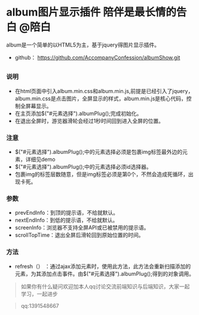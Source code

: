 # album图片显示插件 陪伴是最长情的告白  @陪白
album是一个简单的以HTML5为主，基于jquery得图片显示插件。


- github： https://github.com/AccompanyConfession/albumShow.git
##
### 说明
- 在html页面中引入album.min.css和album.min.js,前提是已经引入了jquery，album.min.css是点击图片，全屏显示的样式，album.min.js是核心代码，控制全屏幕显示。
- 在主页添加$("#元素选择").albumPlug();完成初始化。
- 在退出全屏时，游览器滑轮会经过1秒时间回到进入全屏的位置。
### 注意
- $("#元素选择").albumPlug();中的元素选择必须是包裹img标签最外边的元素，详细见demo
- $("#元素选择").albumPlug();中的元素选择必须id选择器。
- 包裹img的标签层数随意，但是img标签必须是第0个，不然会造成死循环，出现卡死。
### 参数
- prevEndInfo：到顶的提示语，不给就默认。
- nextEndInfo：到低的提示语，不给就默认。
- screenInfo：浏览器不支持全屏API或已被禁用的提示语。
- scrollTopTime：退出全屏后滑轮回到原始位置的时间。
### 方法
- refresh（） ：通过ajax添加元素时，使用此方法，此方法会重新扫描添加的元素，为其添加点击事件。由$("#元素选择").albumPlug();得到的对象调用。

> 如果你有什么疑问欢迎加本人qq讨论交流前端知识与后端知识，大家一起学习，一起进步

> qq:1391548667
 
                




